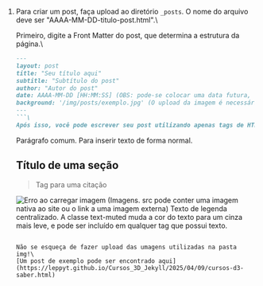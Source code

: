 

1. Para criar um post, faça upload ao diretório `_posts`. O nome do arquivo deve ser "AAAA-MM-DD-titulo-post.html".\

    Primeiro, digite a Front Matter do post, que determina a estrutura da página.\
    ```markdown
    ---
    layout: post
    title: "Seu título aqui"
    subtitle: "Subtítulo do post"
    author: "Autor do post"
    date: AAAA-MM-DD [HH:MM:SS] (OBS: pode-se colocar uma data futura, e o site mostrará apenas naquela data. Horário é opcional.)
    background: '/img/posts/exemplo.jpg' (O upload da imagem é necessário, ou um link para a imagem pode ser incluído aqui caso seja de um site externo)
    ---
    ```\
    Após isso, você pode escrever seu post utilizando apenas tags de HTML de forma simplificada. Segue aqui exemplos:\
    ```
    <p>Parágrafo comum. Para inserir texto de forma normal.</p>


    <h2 class="section-heading">Título de uma seção</h2>

    <blockquote class="blockquote">Tag para uma citação</blockquote>

    <img class="img-fluid" src="https://source.unsplash.com/Mn9Fa_wQH-M/800x450" alt="Erro ao carregar imagem"> (Imagens. src pode conter uma imagem nativa ao site ou o link a uma imagem externa)
    <span class="caption text-muted">Texto de legenda centralizado. A classe text-muted muda a cor do texto para um cinza mais leve, e pode ser incluído em qualquer tag que possui texto.</span>
    ```\
    
    Não se esqueça de fazer upload das umagens utilizadas na pasta img!\
    [Um post de exemplo pode ser encontrado aqui](https://leppyt.github.io/Cursos_3D_Jekyll/2025/04/09/cursos-d3-saber.html)

